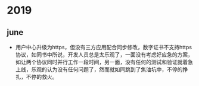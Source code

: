 # 2019

## june

- 用户中心升级为https，但没有三方应用配合同步修改，数字证书不支持https协议，如同书中所说，开发人员总是太乐观了，一面没有考虑好应急的方案，如让两个协议同时并行工作一段时间，另一面，没有任何的测试和验证就着急上线，乐观的认为没有任何问题了，然而就如同跳到了焦油坑中，不停的挣扎，不停的救火。